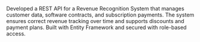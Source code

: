 Developed a REST API for a Revenue Recognition System that manages customer
data, software contracts, and subscription payments. The system ensures correct
revenue tracking over time and supports discounts and payment plans. Built with
Entity Framework and secured with role-based access.
